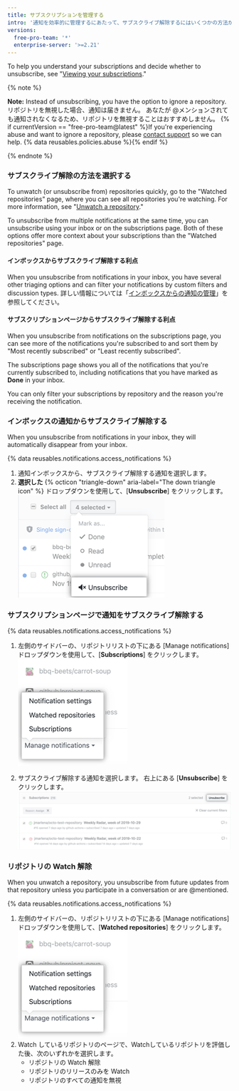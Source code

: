 ```yaml
---
title: サブスクリプションを管理する
intro: '通知を効率的に管理するにあたって、サブスクライブ解除するにはいくつかの方法があります。'
versions:
  free-pro-team: '*'
  enterprise-server: '>=2.21'
---
```


To help you understand your subscriptions and decide whether to unsubscribe, see "[Viewing your subscriptions](/github/managing-subscriptions-and-notifications-on-github/viewing-your-subscriptions)."

{% note %}

**Note:** Instead of unsubscribing, you have the option to ignore a repository. リポジトリを無視した場合、通知は届きません。 あなたが @メンションされても通知されなくなるため、リポジトリを無視することはおすすめしません。 {% if currentVersion == "free-pro-team@latest" %}If you're experiencing abuse and want to ignore a repository, please [contact support](/contact) so we can help. {% data reusables.policies.abuse %}{% endif %}

{% endnote %}

### サブスクライブ解除の方法を選択する

To unwatch (or unsubscribe from) repositories quickly, go to the "Watched repositories" page, where you can see all repositories you're watching. For more information, see "[Unwatch a repository](#unwatch-a-repository)."

To unsubscribe from multiple notifications at the same time, you can unsubscribe using your inbox or on the subscriptions page. Both of these options offer more context about your subscriptions than the "Watched repositories" page.

#### インボックスからサブスクライブ解除する利点

When you unsubscribe from notifications in your inbox, you have several other triaging options and can filter your notifications by custom filters and discussion types. 詳しい情報については「[インボックスからの通知の管理](/github/managing-subscriptions-and-notifications-on-github/managing-notifications-from-your-inbox)」を参照してください。

#### サブスクリプションページからサブスクライブ解除する利点

When you unsubscribe from notifications on the subscriptions page, you can see more of the notifications you're subscribed to and sort them by "Most recently subscribed" or "Least recently subscribed".

The subscriptions page shows you all of the notifications that you're currently subscribed to, including notifications that you have marked as **Done** in your inbox.

You can only filter your subscriptions by repository and the reason you're receiving the notification.

### インボックスの通知からサブスクライブ解除する

When you unsubscribe from notifications in your inbox, they will automatically disappear from your inbox.

{% data reusables.notifications.access_notifications %}
1. 通知インボックスから、サブスクライブ解除する通知を選択します。
2. **選択した** {% octicon "triangle-down" aria-label="The down triangle icon" %} ドロップダウンを使用して、[**Unsubscribe**] をクリックします。 ![メインインボックスからの [Unsubcribe] オプション](/assets/images/help/notifications-v2/unsubscribe-from-main-inbox.png)

### サブスクリプションページで通知をサブスクライブ解除する

{% data reusables.notifications.access_notifications %}
1. 左側のサイドバーの、リポジトリリストの下にある [Manage notifications] ドロップダウンを使用して、[**Subscriptions**] をクリックします。 ![[Manage notifications] ドロップダウンメニューオプション](/assets/images/help/notifications-v2/manage-notifications-options.png)

2. サブスクライブ解除する通知を選択します。 右上にある [**Unsubscribe**] をクリックします。 ![サブスクリプションページ](/assets/images/help/notifications-v2/unsubscribe-from-subscriptions-page.png)

### リポジトリの Watch 解除

When you unwatch a repository, you unsubscribe from future updates from that repository unless you participate in a conversation or are @mentioned.

{% data reusables.notifications.access_notifications %}
1. 左側のサイドバーの、リポジトリリストの下にある [Manage notifications] ドロップダウンを使用して、[**Watched repositories**] をクリックします。 ![[Manage notifications] ドロップダウンメニューオプション](/assets/images/help/notifications-v2/manage-notifications-options.png)
2. Watch しているリポジトリのページで、Watchしているリポジトリを評価した後、次のいずれかを選択します。
    - リポジトリの Watch 解除
    - リポジトリのリリースのみを Watch
    - リポジトリのすべての通知を無視
